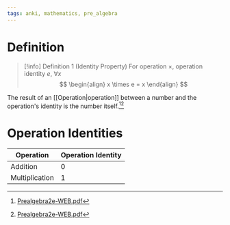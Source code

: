 ```yaml
---
tags: anki, mathematics, pre_algebra
---
```


# Definition

> [!info] Definition 1 (Identity Property)
> For operation $\times$, operation identity $e$, $\forall x$
> $$
> \begin{align}
> x \times e = x
> \end{align}
> $$

The result of an [[Operation|operation]] between a number and the operation's identity is the number itself.[^1][^2]

# Operation Identities

| Operation      | Operation Identity |
| -------------- | ------------------ |
| Addition       | $0$                |
| Multiplication | $1$                | 

[^1]: [Prealgebra2e-WEB.pdf](zotero://open-pdf/library/items/W4QW2QZI?page=35)
[^2]: [Prealgebra2e-WEB.pdf](zotero://open-pdf/library/items/W4QW2QZI?page=66)
